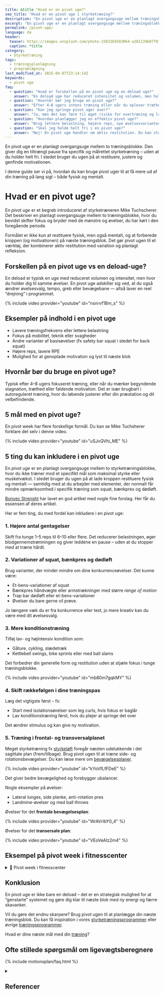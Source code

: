 ```yaml
---
title: &title "Hvad er en pivot uge?"
seo_title: "Hvad er en pivot uge i styrketræning?"
description: "En pivot uge er en planlagt overgangsuge mellem træningsblokke. Læs hvordan du bruger den til at restituere og forberede dig mentalt og fysisk."
excerpt: "En pivot uge er en planlagt overgangsuge mellem træningsblokke. Læs hvordan du bruger den til at restituere og forberede dig mentalt og fysisk."
permalink: /pivot-uge/
language: da
header:
  teaser: https://images.unsplash.com/photo-1583165583064-a281139b07f8?ixlib=rb-4.0.3&ixid=M3wxMjA3fDB8MHxwaG90by1wYWdlfHx8fGVufDB8fHx8fA%3D%3D&auto=format&fit=crop&h=300&w=400&q=10
  caption: *title
category:
  - Styrketræning
tags:
  - træningsplanlægning
  - programlægning
last_modified_at: 2025-04-07T23:14:14Z
keywords:
  - pivot uge
faq:
  - question: "Hvad er forskellen på en pivot uge og en deload uge?"
    answer: "En deload uge har reduceret intensitet og volumen, men holder fast i de samme øvelser. En pivot uge inkluderer også ændringer i øvelsesvalg, tempo og bevægebane for at skabe mental og fysisk variation."
  - question: "Hvornår bør jeg bruge en pivot uge?"
    answer: "Efter 4–8 ugers intens træning eller når du oplever træthed, stagnation eller faldende motivation. Pivot uger passer godt ind i periodisering og autoreguleret træning."
  - question: "Kan jeg springe pivot uger over?"
    answer: "Ja, men det kan føre til øget risiko for overtræning og lavere motivation. Pivot uger hjælper med at forebygge skader og vedligeholde lysten til træningen."
  - question: "Hvordan planlægger jeg en effektiv pivot uge?"
    answer: "Brug lettere belastning, højere reps, nye øvelsesvarianter og fokus på mobilitet eller kondition. Hold fokus på bevægelse og restitution frem for progression."
  - question: "Skal jeg holde helt fri i en pivot uge?"
    answer: "Nej! En pivot uge handler om aktiv restitution. Du kan stadig træne, men hav et nyt fokus i din træning, så du bliver klar til næste træningsblok."
---
```


En pivot uge er en planlagt overgangsuge mellem to træningsblokke. Den giver dig en tiltrængt pause fra specifik og målrettet styrketræning – uden at du holder helt fri. I stedet bruger du ugen på at restituere, justere og genfinde motivationen.

I denne guide ser vi på, hvordan du kan bruge pivot uger til at få mere ud af din træning på lang sigt – både fysisk og mentalt.

# Hvad er en pivot uge?

En *pivot uge* er et begreb introduceret af styrketræneren Mike Tuchscherer. Det beskriver en planlagt overgangsuge mellem to træningsblokke, hvor du bevidst skifter fokus og bryder med de mønstre og øvelser, du har kørt i den foregående periode.

Formålet er ikke kun at restituere fysisk, men også mentalt, og at forberede kroppen (og motivationen) på næste træningsblok. Det gør pivot ugen til et værktøj, der kombinerer aktiv restitution med variation og planlagt refleksion.

## Forskellen på en pivot uge vs en deload-uge?

En deload er typisk en uge med reduceret volumen og intensitet, men hvor du holder dig til samme øvelser. En pivot uge adskiller sig ved, at du også ændrer øvelsesvalg, tempo, greb eller bevægebane — altså laver en reel “drejning” i programmet.

{% include video provider="youtube" id="nsnrvf1Bm_s" %}

## Eksempler på indhold i en pivot uge

- Lavere træningsfrekvens eller lettere belastning
- Fokus på mobilitet, teknik eller svagheder
- Andre varianter af basisøvelser (fx safety bar squat i stedet for back squat)
- Højere reps, lavere RPE
- Mulighed for at genoplade motivation og lyst til næste blok

## Hvornår bør du bruge en pivot uge?

Typisk efter 4–8 ugers fokuseret træning, eller når du mærker begyndende stagnation, træthed eller faldende motivation. Det er især brugbart i autoreguleret træning, hvor du løbende justerer efter din præstation og dit velbefindende.

## 5 mål med en pivot uge?

En pivot week har flere forskellige formål. Du kan se Mike Tuchsherer forklare det selv i denne video.

{% include video provider="youtube" id="uSJvQVhi_ME" %}

## 5 ting du kan inkludere i en pivot uge

En *pivot uge* er en planlagt overgangsuge mellem to styrketræningsblokke, hvor du ikke træner mod et specifikt mål som maksimal styrke eller muskelvækst. I stedet bruger du ugen på at lade kroppen restituere fysisk og mentalt — samtidig med at du arbejder med elementer, der normalt får mindre opmærksomhed i specifik træning som squat, bænkpres og dødløft.

[Bonvec Strenght](https://bonvecstrength.com/2023/06/22/5-things-to-include-in-a-pivot-block/) har lavet en god artikel med nogle fine forslag. Her får du essensen af deres artikel.

Her er fem ting, du med fordel kan inkludere i en pivot uge:

### 1. Højere antal gentagelser

Skift fra tunge 1–5 reps til 6–10 eller flere. Det reducerer belastningen, øger blodgennemstrømningen og giver leddene en pause – uden at du stopper med at træne hårdt.

### 2. Variationer af squat, bænkpres og dødløft

Brug varianter, der minder mindre om dine konkurrenceøvelser. Det kunne være:

- Et-bens-variationer af squat
- Bænkpres håndvægte eller armstrækninger med større _range of motion_
- Trap bar dødløft eller et-bens-variationer
- Øvelser du bare gerne vil prøve.

Jo længere væk du er fra konkurrence eller test, jo mere kreativ kan du være med dit øvelsesvalg.

### 3. Mere konditionstræning

Tilføj lav- og højintensiv kondition som:

- Gåture, cykling, slædetræk
- Kettlebell swings, bike sprints eller med ball slams

Det forbedrer din generelle form og restitution uden at stjæle fokus i tunge træningsblokke.

{% include video provider="youtube" id="mb80m7gqkMY" %}

### 4. Skift rækkefølgen i dine træningspas

Læg det vigtigste først – fx:

- Start med isolationsøvelser som leg curls, hvis fokus er baglår
- Lav konditionstræning først, hvis du plejer at springe det over

Det ændrer stimulus og kan give ny motivation.

### 5. Træning i frontal- og transversalplanet

Meget styrketræning fx [styrkeløft](/styrkeloeft/) foregår næsten udelukkende i det sagittale plan (frem/tilbage). Brug pivot ugen til at træne side- og rotationsbevægelser. Du kan læse mere om [bevægelsesplaner](/bevaegelsestyper-og-bevaegelsesplaner/).

{% include video provider="youtube" id="kYoVfLfFDeE" %}

Det giver bedre bevægelighed og forebygger ubalancer.

Nogle eksempler på øvelser:

- Lateral lunges, side planke, anti-rotation pres
- Landmine-øvelser og med ball throws

Øvelser for det **frontale bevægelsesplan**:

{% include video provider="youtube" id="WrAVrlbY0_4" %}

Øvelser for det **transersale plan**:

{% include video provider="youtube" id="VEoVeAIz2m4" %}

## Eksempel på pivot week i fitnesscenter

<details markdown="1" class="faq">
  <summary>🦖 Pivot week i fitnesscenter</summary>

Tilføj mobilitetstræning og [balancetræning](/balanacetraening/) til programmet. Du kan kopiere følgende program direkte ind i [Liftosaur](/liftosaur/), og så har du udgangspunktet for en pivot-uge.

```
// Pivot week. Focus is on changing exercises. Do 1-2 weeks and get back to your regular training program.
# Week 1
// Description day 1
## Day 1
/// 📅 D A Y   1
/// 🦵 LOWER
// Bulgarian split sqt. Full range of motion. Only use front leg to push.
Bulgarian Split Squat / 3x6-8 / @7
// Single RDL. Focus on stability and a big stretch in the hamstrings.
Single Leg Deadlift / 3x8-10 / @7
// Step up. Push through front foot. You can also load with barbell and front squat grip or dumbbells.
Step up / 3x8-10 / @7

/// 💪 UPPER
Lateral Raise, Dumbbell / 3x12 / @7

/// 🛡️ CORE
Wide Stance Anti-Rotation Chop / 3x8-10 / @7
Side Bridge Hip Abduction / 3x8-12 / @7

/// 🧳 CARRY
// Farmer Walk. Repeat for both arms. Do 30 meters pr. rep. High weight.
Farmer Walk Carry, Kettlebell / 3x1 / 50%
/// ☁️ CARDIO

// Crosstraining. Low impact. Steady state in Zone 2. 20-30 minutes.
## Day 2
/// 📅 D A Y   2
/// 💪 UPPER
Bench Press, Dumbbell / 3x8-12 / @7
Bent Over One Arm Row / 3x10-12 / @8
Pullover / 3x8-12 / @7

// One arm press
Arnold Press, Kettlebell / 3x8-12 / @7

/// 🦵 LOWER
Tibialis Raises / 3x6-12
Kneeling Sissy Squat / 3x4-12
Nordic Hamstring Curls / 3x4-12

/// 🛡️ CORE
Reverse Woodchop, Cable / 3x6-10
Suitcase Deadlift / 3x6-12
/// 💨 CARDIO

// High intense intervals. Crosstraining.
## Day 3
/// 📅 D A Y   3
/// 🦵 LOWER
Zercher Squat / 3x4-6 / @7
Reverse Lunge, Kettlebell / 2x8-12 / @7
Lateral Lunge, Dumbbell / 2x8-12 / @7

/// 💪 UPPER
Floor Press, Dumbbell / 3x8-10 / @6
Bent Over Row / 3x8-10 / @8
// Add weight as needed
Chin Up / 3x4-10 / @6

/// 🛡️ CORE
Windmill, Kettlebell / 3x8-10 / @6
Copenhagen Side Plank / 3x4-12 / @7
Pull Aparts, Band / 3x8-12 / @9

/// 🧳 CARRY
// Repeat for both arms. Do 30 meters pr. rep
Overhead One Arm Carry / 3x1 / 50%
```

</details>

## Konklusion

En pivot uge er ikke bare en deload – det er en strategisk mulighed for at “genstarte” systemet og gøre dig klar til næste blok med ny energi og færre skavanker.

Vil du gøre det endnu skarpere? Brug pivot ugen til at planlægge din næste træningsblok. Du kan få inspiration i vores [styrketræningsprogrammer](/styrketræningsprogrammer/) eller øvrige [træningsprogrammer](/traeningsprogrammer/).

Hvad er dine næste mål med din [træning](/traening/)?

## Ofte stillede spørgsmål om ligevægtsberegnere

{% include motionsplan/faq.html %}

<details markdown="1" class="references">
  <summary><h2 id="references">Referencer</h2></summary>

- Frankenfield, David C. 2013. “Bias and Accuracy of Resting Metabolic Rate Equations in Non-Obese and Obese Adults”. Clinical Nutrition (Edinburgh, Scotland) 32 (6): 976–82. <https://doi.org/10.1016/j.clnu.2013.03.022>.
- Gerrior, Shirley, WenYen Juan, og Basiotis Peter. 2006. “An Easy Approach to Calculating Estimated Energy Requirements”. Preventing Chronic Disease 3 (4). <https://www.ncbi.nlm.nih.gov/pmc/articles/PMC1784117/>.
- Henry, C. J. K. 2005. “Basal Metabolic Rate Studies in Humans: Measurement and Development of New Equations”. Public Health Nutrition 8 (7A): 1133–52. <https://doi.org/10.1079/phn2005801>.
- Jagim, Andrew R., Clayton L. Camic, Jacob Kisiolek, Joel Luedke, Jacob Erickson, Margaret T. Jones, og Jonathan M. Oliver. 2018. “Accuracy of Resting Metabolic Rate Prediction Equations in Athletes”. Journal of Strength and Conditioning Research 32 (7): 1875–81. <https://doi.org/10.1519/JSC.0000000000002111>.
- McMurray, Robert G., Jesus Soares, Carl J. Caspersen, og Thomas McCurdy. 2014. “Examining Variations of Resting Metabolic Rate of Adults: A Public Health Perspective”. Medicine and science in sports and exercise 46 (7): 1352–58. <https://doi.org/10.1249/MSS.0000000000000232>.
- Sabounchi, Nasim S., Hazhir Rahmandad, og Alice Ammerman. 2013. “Best Fitting Prediction Equations for Basal Metabolic Rate: Informing Obesity Interventions in Diverse Populations”. International journal of obesity (2005) 37 (10): 1364–70. <https://doi.org/10.1038/ijo.2012.218>.
- Schofield, W. N. 1985. “Predicting Basal Metabolic Rate, New Standards and Review of Previous Work”. Human Nutrition. Clinical Nutrition 39 Suppl 1: 5–41.
- Tinsley, Grant M., Austin J. Graybeal, og M. Lane Moore. 2019. “Resting Metabolic Rate in Muscular Physique Athletes: Validity of Existing Methods and Development of New Prediction Equations”. Applied Physiology, Nutrition, and Metabolism = Physiologie Appliquee, Nutrition Et Metabolisme 44 (4): 397–406. <https://doi.org/10.1139/apnm-2018-0412>.
- Waterlow, John C., Nevin S. Scrimshaw, og Beat Schürch. 1996. “Energy and Protein requirements, Proceedings of an IDECG workshop”. Eur J Clin Nutr 50 (februar): 1–197. <https://archive.unu.edu/unupress/food2/UID01E/UID01E00.HTM>.
- Westerterp, Klaas R. 2013. “Physical activity and physical activity induced energy expenditure in humans: measurement, determinants, and effects”. Frontiers in Physiology 4 (april). <https://doi.org/10.3389/fphys.2013.00090>.
</details>
